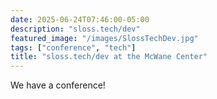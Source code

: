 ```yaml
---
date: 2025-06-24T07:46:00-05:00
description: "sloss.tech/dev"
featured_image: "/images/SlossTechDev.jpg"
tags: ["conference", "tech"]
title: "sloss.tech/dev at the McWane Center"
---
```


We have a conference!
